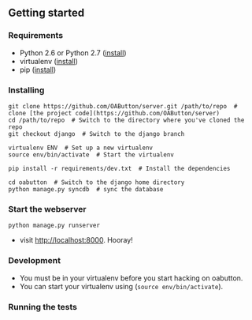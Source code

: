 ## Getting started

### Requirements

 * Python 2.6 or Python 2.7 ([install](http://www.python.org/getit/))
 * virtualenv ([install](https://pypi.python.org/pypi/virtualenv))
 * pip ([install](http://www.pip-installer.org/en/latest/installing.html))

### Installing

```
git clone https://github.com/OAButton/server.git /path/to/repo  # clone [the project code](https://github.com/OAButton/server)
cd /path/to/repo  # Switch to the directory where you've cloned the repo
git checkout django  # Switch to the django branch

virtualenv ENV  # Set up a new virtualenv
source env/bin/activate  # Start the virtualenv

pip install -r requirements/dev.txt  # Install the dependencies

cd oabutton  # Switch to the django home directory
python manage.py syncdb  # sync the database
```

### Start the webserver

```
python manage.py runserver
```

 * visit <http://localhost:8000>. Hooray!

### Development

 * You must be in your virtualenv before you start hacking on oabutton.  
 * You can start your virtualenv using (`source env/bin/activate`).


### Running the tests


